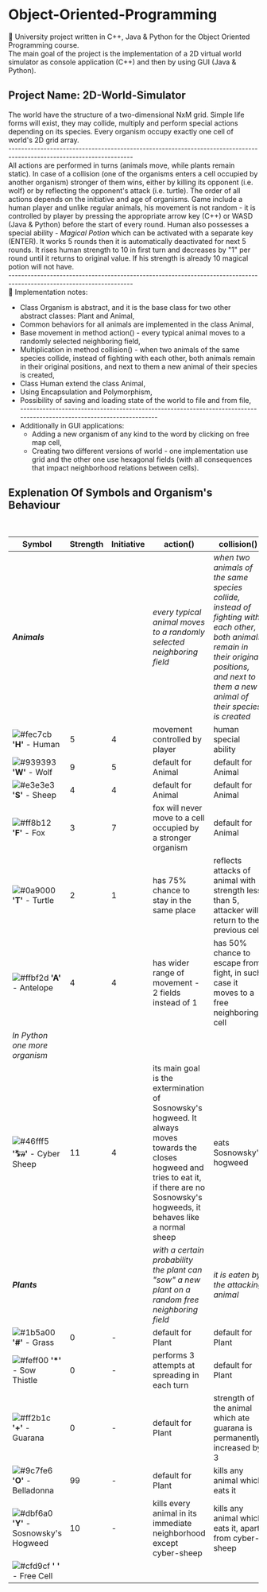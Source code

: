 # Object-Oriented-Programming
🌱 University project written in C++, Java &amp; Python for the Object Oriented Programming course.
</br>
The main goal of the project is the implementation of a 2D virtual world simulator as console application (C++) and then by using GUI (Java & Python).

## Project Name: 2D-World-Simulator

The world have the structure of a two-dimensional NxM grid. Simple life forms will exist, they may collide, multiply and perform special actions depending on its species. Every organism occupy exactly one cell of world's 2D grid array.
</br> --------------------------------------------------------------------------------------------------------------------- </br>
All actions are performed in turns (animals move, while plants remain static). In case of a collision (one of the
organisms enters a cell occupied by another organism) stronger of them wins, either by killing its
opponent (i.e. wolf) or by reflecting the opponent's attack (i.e. turtle). The order of all actions depends on the initiative and age of organisms. Game include a human player and unlike regular
animals, his movement is not random - it is controlled by player by pressing the appropriate arrow key (C++) or WASD (Java & Python) before the start of every
round. Human also possesses a special ability - *Magical Potion* which can be activated with a separate key (ENTER). It works 5 rounds then it is automatically deactivated for next 5 rounds. It rises human strength to 10 in first turn and decreases by "1" per
round until it returns to original value. If his strength is already 10 magical potion will not have.
</br> --------------------------------------------------------------------------------------------------------------------- </br>
🌱 Implementation notes:
</br>
- Class Organism is abstract, and it is the base class for two other abstract
classes: Plant and Animal,
- Common behaviors for all animals are implemented in the class Animal,
- Base movement in method action() - every typical animal moves to a randomly
selected neighboring field,
- Multiplication in method collision() - when two animals of the same species collide,
instead of fighting with each other, both animals remain in their original positions, and
next to them a new animal of their species is created,
- Class Human extend the class Animal,
- Using Encapsulation and Polymorphism,
- Possibility of saving and loading state of the world to file and from file,
</br> --------------------------------------------------------------------------------------------------------------------- </br>
- Additionally in GUI applications:
  - Adding a new organism of any kind to the word by clicking on free map
cell,
  - Creating two different versions of world - one
implementation use grid and the other one use hexagonal
fields (with all consequences that impact neighborhood relations between
cells).

## Explenation Of Symbols and Organism's Behaviour
</br>

| Symbol | Strength | Initiative | action() | collision() |
| ------ | -------- | ---------- | -------- | ----------- |
| **_Animals_** |  |  | *every typical animal moves to a randomly selected neighboring field* | *when two animals of the same species collide, instead of fighting with each other, both animals remain in their original positions, and next to them a new animal of their species is created* |
| ![#fec7cb](https://placehold.co/10x10/fec7cb/fec7cb.png) **'H'** - Human | 5 | 4 | movement controlled by player | human special ability |
| ![#939393](https://placehold.co/10x10/939393/939393.png) **'W'** - Wolf | 9 | 5 | default for Animal | default for Animal |
| ![#e3e3e3](https://placehold.co/10x10/e3e3e3/e3e3e3.png) **'S'** - Sheep | 4 | 4 | default for Animal | default for Animal |
| ![#ff8b12](https://placehold.co/10x10/ff8b12/ff8b12.png) **'F'** - Fox | 3 | 7 | fox will never move to a cell occupied by a stronger organism | default for Animal |
| ![#0a9000](https://placehold.co/10x10/0a9000/0a9000.png) **'T'** - Turtle | 2 | 1 | has 75% chance to stay in the same place | reflects attacks of animal with strength less than 5, attacker will return to the previous cell |
| ![#ffbf2d](https://placehold.co/10x10/ffbf2d/ffbf2d.png) **'A'** - Antelope | 4 | 4 | has wider range of movement - 2 fields instead of 1 | has 50% chance to escape from fight, in such case it moves to a free neighboring cell |
| *In Python one more organism* |  |  |
| ![#46fff5](https://placehold.co/10x10/46fff5/46fff5.png) **'𓃒'** - Cyber Sheep | 11 | 4 | its main goal is the extermination of Sosnowsky's hogweed. It always moves towards the closes hogweed and tries to eat it, if there are no Sosnowsky's hogweeds, it behaves like a normal sheep | eats Sosnowsky's hogweed |
| **_Plants_** |  |  |*with a certain probability the plant can "sow" a new plant on a random free neighboring field* | *it is eaten by the attacking animal* |
| ![#1b5a00](https://placehold.co/10x10/1b5a00/1b5a00.png) **'#'** - Grass | 0 | - | default for Plant | default for Plant |
| ![#feff00](https://placehold.co/10x10/feff00/feff00.png) **'*'** - Sow Thistle | 0 | - | performs 3 attempts at spreading in each turn | default for Plant |
| ![#ff2b1c](https://placehold.co/10x10/ff2b1c/ff2b1c.png) **'+'** - Guarana | 0 | - | default for Plant | strength of the animal which ate guarana is permanently increased by 3 |
| ![#9c7fe6](https://placehold.co/10x10/9c7fe6/9c7fe6.png) **'O'** - Belladonna | 99 | - | default for Plant | kills any animal which eats it |
| ![#dbf6a0](https://placehold.co/10x10/dbf6a0/dbf6a0.png) **'Y'** - Sosnowsky's Hogweed | 10 | - | kills every animal in its immediate neighborhood except cyber-sheep | kills any animal which eats it, apart from cyber-sheep |
| ![#cfd9cf](https://placehold.co/10x10/cfd9cf/cfd9cf.png) **' '** - Free Cell |  |  |  |  |
